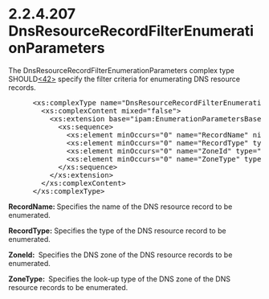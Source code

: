 <html dir="LTR" xmlns:mshelp="http://msdn.microsoft.com/mshelp" xmlns:ddue="http://ddue.schemas.microsoft.com/authoring/2003/5" xmlns:xlink="http://www.w3.org/1999/xlink" xmlns:tool="http://www.microsoft.com/tooltip">
 <body>
 <div id="header">
 <h1 class="heading">2.2.4.207 DnsResourceRecordFilterEnumerationParameters</h1>
 </div>
 <div id="mainSection">
 <div id="mainBody">
 <div id="allHistory" class="saveHistory"></div>
 <div id="sectionSection0" class="section" name="collapseableSection">
 

<p>The DnsResourceRecordFilterEnumerationParameters complex
type SHOULD<a id="Appendix_A_Target_42"></a><a href="3b257e05-6300-4286-a090-0f9949d290bf.md#Appendix_A_42" aria-label="Product behavior note 42">&lt;42&gt;</a> specify the filter criteria for
enumerating DNS resource records.</p>

<dl>
<dd>
<div><pre> &lt;xs:complexType name=&quot;DnsResourceRecordFilterEnumerationParameters&quot;&gt;
   &lt;xs:complexContent mixed=&quot;false&quot;&gt;
     &lt;xs:extension base=&quot;ipam:EnumerationParametersBase&quot;&gt;
       &lt;xs:sequence&gt;
         &lt;xs:element minOccurs=&quot;0&quot; name=&quot;RecordName&quot; nillable=&quot;true&quot; type=&quot;xsd:string&quot; /&gt;
         &lt;xs:element minOccurs=&quot;0&quot; name=&quot;RecordType&quot; type=&quot;ipam:DnsResourceRecordType&quot; /&gt;
         &lt;xs:element minOccurs=&quot;0&quot; name=&quot;ZoneId&quot; type=&quot;xsd:long&quot; /&gt;
         &lt;xs:element minOccurs=&quot;0&quot; name=&quot;ZoneType&quot; type=&quot;ipam:ZoneLookupType&quot; /&gt;
       &lt;/xs:sequence&gt;
     &lt;/xs:extension&gt;
   &lt;/xs:complexContent&gt;
 &lt;/xs:complexType&gt;
</pre></div>
</dd></dl>

<p><b>RecordName: </b>Specifies the name of the DNS
resource record to be enumerated.</p>

<p><b>RecordType:</b> Specifies
the type of the DNS resource record to be enumerated.</p>

<p><b>ZoneId: </b> Specifies the DNS zone of the DNS
resource records to be enumerated.</p>

<p><b>ZoneType: </b> Specifies the look-up type of the DNS zone
of the DNS resource records to be enumerated.</p>


 </div>
 </div>
 </div>
 </body>
</html>